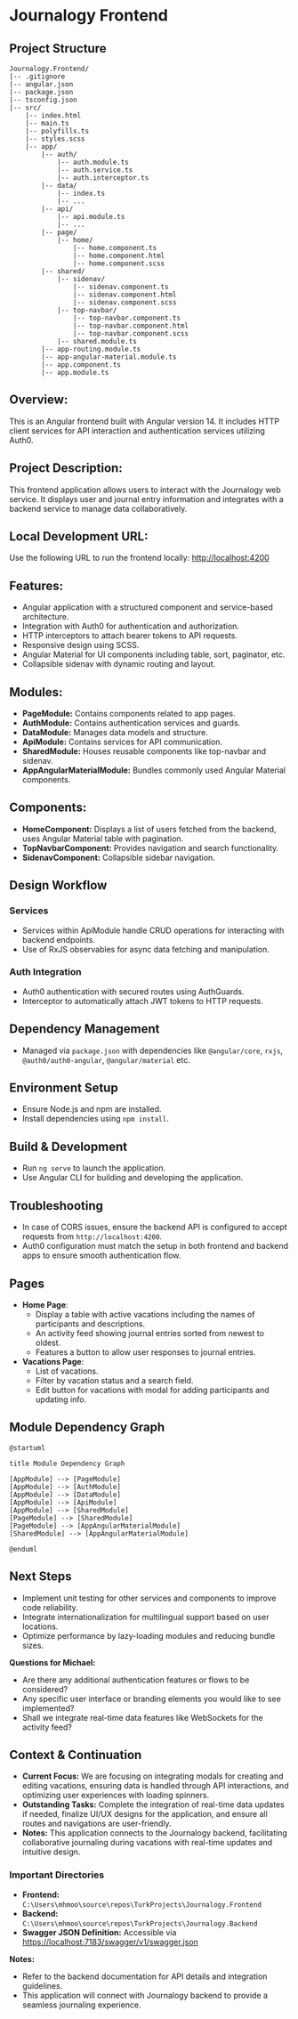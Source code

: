 # Journalogy Frontend

## Project Structure
```
Journalogy.Frontend/
|-- .gitignore
|-- angular.json
|-- package.json
|-- tsconfig.json
|-- src/
    |-- index.html
    |-- main.ts
    |-- polyfills.ts
    |-- styles.scss
    |-- app/
        |-- auth/
            |-- auth.module.ts
            |-- auth.service.ts
            |-- auth.interceptor.ts
        |-- data/
            |-- index.ts
            |-- ... 
        |-- api/
            |-- api.module.ts
            |-- ...
        |-- page/
            |-- home/
                |-- home.component.ts
                |-- home.component.html
                |-- home.component.scss
        |-- shared/
            |-- sidenav/
                |-- sidenav.component.ts
                |-- sidenav.component.html
                |-- sidenav.component.scss
            |-- top-navbar/
                |-- top-navbar.component.ts
                |-- top-navbar.component.html
                |-- top-navbar.component.scss
            |-- shared.module.ts
        |-- app-routing.module.ts
        |-- app-angular-material.module.ts
        |-- app.component.ts
        |-- app.module.ts
```

## Overview:
This is an Angular frontend built with Angular version 14. It includes HTTP client services for API interaction and authentication services utilizing Auth0.

## Project Description:
This frontend application allows users to interact with the Journalogy web service. It displays user and journal entry information and integrates with a backend service to manage data collaboratively.

## Local Development URL:
Use the following URL to run the frontend locally: [http://localhost:4200](http://localhost:4200)

## Features:
- Angular application with a structured component and service-based architecture.
- Integration with Auth0 for authentication and authorization.
- HTTP interceptors to attach bearer tokens to API requests.
- Responsive design using SCSS.
- Angular Material for UI components including table, sort, paginator, etc.
- Collapsible sidenav with dynamic routing and layout.

## Modules:
- **PageModule:** Contains components related to app pages.
- **AuthModule:** Contains authentication services and guards.
- **DataModule:** Manages data models and structure.
- **ApiModule:** Contains services for API communication.
- **SharedModule:** Houses reusable components like top-navbar and sidenav.
- **AppAngularMaterialModule:** Bundles commonly used Angular Material components.

## Components:
- **HomeComponent:** Displays a list of users fetched from the backend, uses Angular Material table with pagination.
- **TopNavbarComponent:** Provides navigation and search functionality.
- **SidenavComponent:** Collapsible sidebar navigation.

## Design Workflow

### Services
- Services within ApiModule handle CRUD operations for interacting with backend endpoints.
- Use of RxJS observables for async data fetching and manipulation.

### Auth Integration
- Auth0 authentication with secured routes using AuthGuards.
- Interceptor to automatically attach JWT tokens to HTTP requests.

## Dependency Management
- Managed via `package.json` with dependencies like `@angular/core`, `rxjs`, `@auth0/auth0-angular`, `@angular/material` etc.

## Environment Setup
- Ensure Node.js and npm are installed.
- Install dependencies using `npm install`.

## Build & Development
- Run `ng serve` to launch the application.
- Use Angular CLI for building and developing the application.

## Troubleshooting
- In case of CORS issues, ensure the backend API is configured to accept requests from `http://localhost:4200`.
- Auth0 configuration must match the setup in both frontend and backend apps to ensure smooth authentication flow.

## Pages
- **Home Page**:
  - Display a table with active vacations including the names of participants and descriptions.
  - An activity feed showing journal entries sorted from newest to oldest.
  - Features a button to allow user responses to journal entries.
- **Vacations Page**:
  - List of vacations.
  - Filter by vacation status and a search field.
  - Edit button for vacations with modal for adding participants and updating info.

## Module Dependency Graph
```plantuml
@startuml

title Module Dependency Graph

[AppModule] --> [PageModule]
[AppModule] --> [AuthModule]
[AppModule] --> [DataModule]
[AppModule] --> [ApiModule]
[AppModule] --> [SharedModule]
[PageModule] --> [SharedModule]
[PageModule] --> [AppAngularMaterialModule]
[SharedModule] --> [AppAngularMaterialModule]

@enduml
```

## Next Steps
- Implement unit testing for other services and components to improve code reliability.
- Integrate internationalization for multilingual support based on user locations.
- Optimize performance by lazy-loading modules and reducing bundle sizes.

**Questions for Michael:**
- Are there any additional authentication features or flows to be considered?
- Any specific user interface or branding elements you would like to see implemented?
- Shall we integrate real-time data features like WebSockets for the activity feed?

## Context & Continuation
- **Current Focus:** We are focusing on integrating modals for creating and editing vacations, ensuring data is handled through API interactions, and optimizing user experiences with loading spinners.
- **Outstanding Tasks:** Complete the integration of real-time data updates if needed, finalize UI/UX designs for the application, and ensure all routes and navigations are user-friendly.
- **Notes:** This application connects to the Journalogy backend, facilitating collaborative journaling during vacations with real-time updates and intuitive design.

### Important Directories
- **Frontend:** `C:\Users\mhmoo\source\repos\TurkProjects\Journalogy.Frontend`
- **Backend:** `C:\Users\mhmoo\source\repos\TurkProjects\Journalogy.Backend`
- **Swagger JSON Definition:** Accessible via [https://localhost:7183/swagger/v1/swagger.json](https://localhost:7183/swagger/v1/swagger.json)

**Notes:**
- Refer to the backend documentation for API details and integration guidelines.
- This application will connect with Journalogy backend to provide a seamless journaling experience.